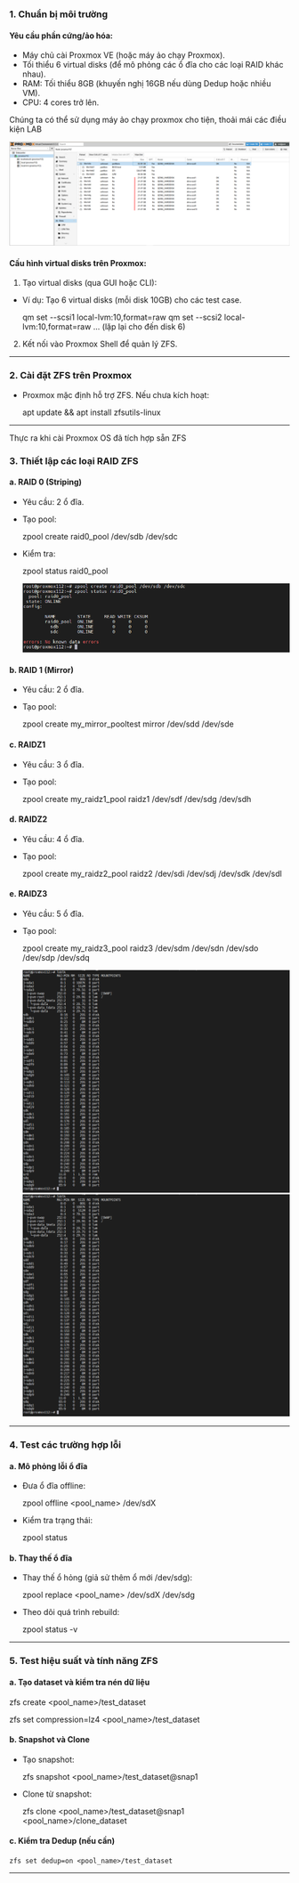 ### 1. Chuẩn bị môi trường
#### Yêu cầu phần cứng/ảo hóa:
- Máy chủ cài Proxmox VE (hoặc máy ảo chạy Proxmox).
- Tối thiểu 6 virtual disks (để mô phỏng các ổ đĩa cho các loại RAID khác nhau).
- RAM: Tối thiểu 8GB (khuyến nghị 16GB nếu dùng Dedup hoặc nhiều VM).
- CPU: 4 cores trở lên.

Chúng ta có thể sử dụng máy ảo chạy proxmox cho tiện, thoải mái các điều kiện LAB

  <img src="zfsimages/Screenshot_2.png">

#### Cấu hình virtual disks trên Proxmox:
1. Tạo virtual disks (qua GUI hoặc CLI):
  - Ví dụ: Tạo 6 virtual disks (mỗi disk 10GB) cho các test case.
  
    qm set <VMID> --scsi1 local-lvm:10,format=raw
    qm set <VMID> --scsi2 local-lvm:10,format=raw
   ... (lặp lại cho đến disk 6)
   
2. Kết nối vào Proxmox Shell để quản lý ZFS.

---

### 2. Cài đặt ZFS trên Proxmox
  - Proxmox mặc định hỗ trợ ZFS. Nếu chưa kích hoạt:
 
    apt update && apt install zfsutils-linux
  
---

Thực ra khi cài Proxmox OS đã tích hợp sẵn ZFS

### 3. Thiết lập các loại RAID ZFS
#### a. RAID 0 (Striping)
- Yêu cầu: 2 ổ đĩa.
- Tạo pool:
 
    zpool create raid0_pool /dev/sdb /dev/sdc
  
- Kiểm tra:
 
    zpool status raid0_pool

  <img src="zfsimages/Screenshot_3.png">

#### b. RAID 1 (Mirror)
- Yêu cầu: 2 ổ đĩa.
- Tạo pool:
 
    zpool create my_mirror_pooltest mirror /dev/sdd /dev/sde
  
#### c. RAIDZ1
- Yêu cầu: 3 ổ đĩa.
- Tạo pool:
 
    zpool create my_raidz1_pool raidz1 /dev/sdf /dev/sdg /dev/sdh
  
#### d. RAIDZ2
- Yêu cầu: 4 ổ đĩa.
- Tạo pool:
 
    zpool create my_raidz2_pool raidz2 /dev/sdi /dev/sdj /dev/sdk /dev/sdl
  
#### e. RAIDZ3
- Yêu cầu: 5 ổ đĩa.
- Tạo pool:
 
    zpool create my_raidz3_pool raidz3 /dev/sdm /dev/sdn /dev/sdo /dev/sdp /dev/sdq

  <img src="zfsimages/Screenshot_4.png">  

  <img src="zfsimages/Screenshot_4.png">  
---

### 4. Test các trường hợp lỗi

#### a. Mô phỏng lỗi ổ đĩa
- Đưa ổ đĩa offline:
 
    zpool offline <pool_name> /dev/sdX
  
- Kiểm tra trạng thái:
 
    zpool status
  
#### b. Thay thế ổ đĩa
- Thay thế ổ hỏng (giả sử thêm ổ mới /dev/sdg):
 
    zpool replace <pool_name> /dev/sdX /dev/sdg
  
- Theo dõi quá trình rebuild:
 
    zpool status -v
  
---

### 5. Test hiệu suất và tính năng ZFS
#### a. Tạo dataset và kiểm tra nén dữ liệu

  zfs create <pool_name>/test_dataset

  zfs set compression=lz4 <pool_name>/test_dataset

#### b. Snapshot và Clone
- Tạo snapshot:
 
    zfs snapshot <pool_name>/test_dataset@snap1
  
- Clone từ snapshot:
 
    zfs clone <pool_name>/test_dataset@snap1 <pool_name>/clone_dataset
  
#### c. Kiểm tra Dedup (nếu cần)
    zfs set dedup=on <pool_name>/test_dataset
---

